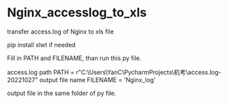 # Nginx_accesslog_to_xls
transfer access.log of Nginx to xls file

pip install xlwt if needed

Fill in PATH and FILENAME, than run this py file.

access.log path
PATH = r"C:\Users\YanC\PycharmProjects\机考\access.log-20221027"
output file name
FILENAME = 'Nginx_log'

output file in the same folder of py file.
